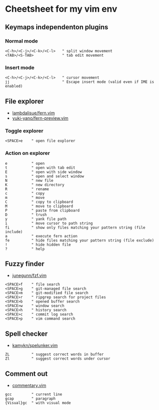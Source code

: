 # Cheetsheet for my vim env

## Keymaps independenton plugins

### Normal mode

```
<C-h>/<C-j>/<C-k>/<C-l>   " split window movement
<TAB>/<S-TAB>             " tab edit movement
```

### Insert mode 

```
<C-h>/<C-j>/<C-k>/<C-l>   " cursor movement
jj                        " Escape insert mode (valid even if IME is enabled)
```

## File explorer

- [lambdalisue/fern.vim](https://github.com/lambdalisue/fern.vim)
- [yuki-yano/fern-preview.vim](https://github.com/yuki-yano/fern-preview.vim)

### Toggle explorer

```
<SPACE>e    " open file explorer
```

### Action on explorer

```
e           " open
t           " open with tab edit
E           " open with side window
s           " open and select window
N           " new file
K           " new directory
R           " rename
c           " copy
m           " move
C           " copy to clipboard
M           " move to clipboard
P           " paste from clipboard
D           " trush
y           " yank file path
i           " move cursor to path string
fi          " show only files matching your pattern string (file include)
a           " execute fern action
fe          " hide files matching your pattern string (file exclude)
!           " hide hidden file
?           " help
```

## Fuzzy finder

- [junegunn/fzf.vim](https://github.com/junegunn/fzf.vim)

```
<SPACE>f    " file search
<SPACE>g    " git-managed file search
<SPACE>m    " git-modified file search
<SPACE>r    " ripgrep search for project files
<SPACE>b    " opened buffer search
<SPACE>w    " window search
<SPACE>h    " history search
<SPACE>c    " commit log search
<SPACE>p    " vim command search
```

## Spell checker

- [kamykn/spelunker.vim](https://github.com/kamykn/spelunker.vim)

```
ZL          " suggest correct words in buffer
Zl          " suggest correct words under cursor
```

## Comment out

- [commentary.vim](https://github.com/tpope/vim-commentary)

```
gcc         " current line
gcap        " paragraph
{Visual}gc  " with visual mode
```

